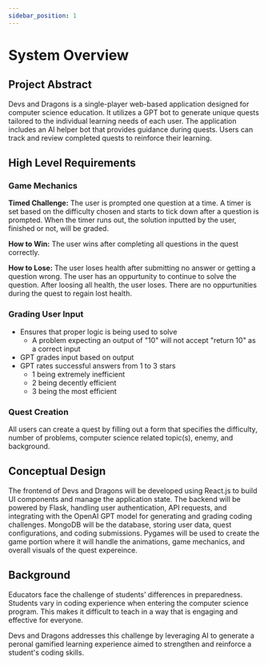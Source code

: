 ```yaml
---
sidebar_position: 1
---
```


# System Overview

## Project Abstract

Devs and Dragons is a single-player web-based application designed for computer science education. It utilizes a GPT bot to generate unique quests tailored to the individual learning needs of each user. The application includes an AI helper bot that provides guidance during quests. Users can track and review completed quests to reinforce their learning.

## High Level Requirements

### Game Mechanics

**Timed Challenge:** The user is prompted one question at a time. A timer is set based on the difficulty chosen and starts to tick down after a question is prompted. When the timer runs out, the solution inputted by the user, finished or not, will be graded. 

**How to Win:** The user wins after completing all questions in the quest correctly.

**How to Lose:** The user loses health after submitting no answer or getting a question wrong. The user has an oppurtunity to continue to solve the question. After loosing all health, the user loses. There are no oppurtunities during the quest to regain lost health.

### Grading User Input
- Ensures that proper logic is being used to solve
  - A problem expecting an output of "10" will not accept "return 10" as a correct input
- GPT grades input based on output
- GPT rates successful answers from 1 to 3 stars
  - 1 being extremely inefficient
  - 2 being decently efficient
  - 3 being the most efficient

### Quest Creation
All users can create a quest by filling out a form that specifies the difficulty, number of problems, computer science related topic(s), enemy, and background.

## Conceptual Design

The frontend of Devs and Dragons will be developed using React.js to build UI components and manage the application state. The backend will be powered by Flask, handling user authentication, API requests, and integrating with the OpenAI GPT model for generating and grading coding challenges. MongoDB will be the database, storing user data, quest configurations, and coding submissions. Pygames will be used to create the game portion where it will handle the animations, game mechanics, and overall visuals of the quest expereince.

## Background

Educators face the challenge of students’ differences in preparedness. Students vary in coding experience when entering the computer science program. This makes it difficult to teach in a way that is engaging and effective for everyone. 

Devs and Dragons addresses this challenge by leveraging AI to generate a peronal gamified learning experience aimed to strengthen and reinforce a student's coding skills.
